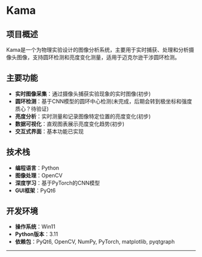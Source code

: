 # Kama 
## 项目概述

Kama是一个为物理实验设计的图像分析系统，主要用于实时捕获、处理和分析摄像头图像，支持圆环检测和亮度变化测量，适用于迈克尔逊干涉圆环检测。
## 主要功能

- **实时图像采集**：通过摄像头捕获实验现象的实时图像(初步)
- **圆环检测**：基于CNN模型的圆环中心检测(未完成，后期会转到极坐标和强度质心？待验证)
- **亮度分析**：实时测量和记录图像特定位置的亮度变化(初步)
- **数据可视化**：直观图表展示亮度变化趋势(初步)
- **交互式界面**：基本功能已实现

## 技术栈

- **编程语言**：Python
- **图像处理**：OpenCV
- **深度学习**：基于PyTorch的CNN模型
- **GUI框架**：PyQt6

## 开发环境

- **操作系统**：Win11
- **Python版本**：3.11
- **依赖包**：PyQt6, OpenCV, NumPy, PyTorch, matplotlib, pyqtgraph

---